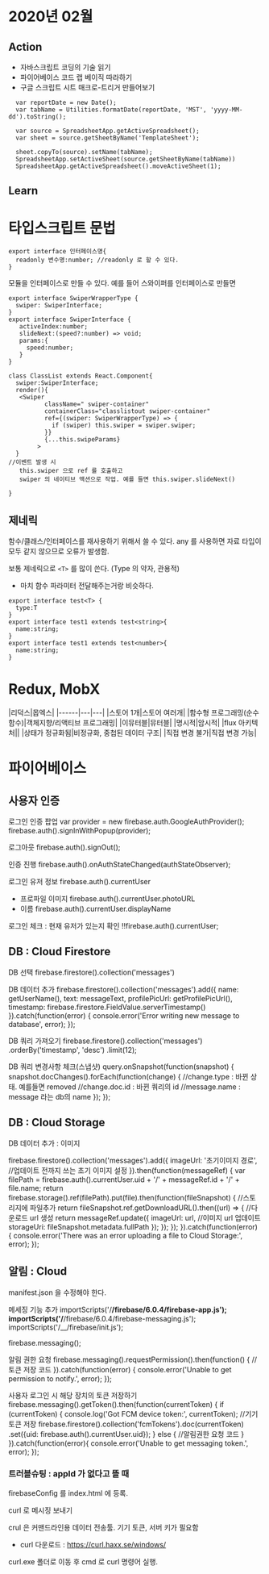 # 2020년 02월

## Action

- 자바스크립트 코딩의 기술 읽기
- 파이어베이스 코드 랩 베이직 따라하기
- 구글 스크립트 시트 매크로-트리거 만들어보기

```
  var reportDate = new Date();
  var tabName = Utilities.formatDate(reportDate, 'MST', 'yyyy-MM-dd').toString();
  
  var source = SpreadsheetApp.getActiveSpreadsheet();
  var sheet = source.getSheetByName('TemplateSheet');
  
  sheet.copyTo(source).setName(tabName);
  SpreadsheetApp.setActiveSheet(source.getSheetByName(tabName))
  SpreadsheetApp.getActiveSpreadsheet().moveActiveSheet(1);
```

## Learn

# 타입스크립트 문법

```
export interface 인터페이스명{
  readonly 변수명:number; //readonly 로 할 수 있다.
}
```

모듈을 인터페이스로 만들 수 있다.
예를 들어 스와이퍼를 인터페이스로 만들면

```
export interface SwiperWrapperType {
  swiper: SwiperInterface;
}
export interface SwiperInterface {
   activeIndex:number;
   slideNext:(speed?:number) => void;
   params:{
     speed:number;
   }
}

class ClassList extends React.Component{
  swiper:SwiperInterface;
  render(){
   <Swiper
          className=" swiper-container"
          containerClass="classlistout swiper-container"
          ref={(swiper: SwiperWrapperType) => {
            if (swiper) this.swiper = swiper.swiper;
          }}
          {...this.swipeParams}
        >
  }
//이벤트 발생 시
   this.swiper 으로 ref 를 호출하고
   swiper 의 네이티브 액션으로 작업. 예를 들면 this.swiper.slideNext()

}
```

## 제네릭
함수/클래스/인터페이스를 재사용하기 위해서 쓸 수 있다.
any 를 사용하면 자료 타입이 모두 같지 않으므로 오류가 발생함.

보통 제네릭으로 `<T>` 를 많이 쓴다. (Type 의 약자, 관용적)
* 마치 함수 파라미터 전달해주는거랑 비슷하다.

```
export interface test<T> {
  type:T
}
export interface test1 extends test<string>{
  name:string;
}
export interface test1 extends test<number>{
  name:string;
}
```


# Redux, MobX

|리덕스|몹엑스|
|------|---|---|
|스토어 1개|스토어 여러개|
|함수형 프로그래밍(순수함수)|객체지향/리액티브 프로그래밍|
|이뮤터블|뮤터블|
|명시적|암시적|
|flux 아키텍처||
|상태가 정규화됨|비정규화, 중첩된 데이터 구조|
|직접 변경 불가|직접 변경 가능|

# 파이어베이스

## 사용자 인증

로그인 인증 팝업
var provider = new firebase.auth.GoogleAuthProvider();
firebase.auth().signInWithPopup(provider);

로그아웃
firebase.auth().signOut();

인증 진행
firebase.auth().onAuthStateChanged(authStateObserver);

로그인 유저 정보
firebase.auth().currentUser

* 프로파일 이미지
firebase.auth().currentUser.photoURL
* 이름
firebase.auth().currentUser.displayName

로그인 체크 : 현재 유저가 있는지 확인
!!firebase.auth().currentUser;

## DB : Cloud Firestore

DB 선택
firebase.firestore().collection('messages')

DB 데이터 추가
firebase.firestore().collection('messages').add({
    name: getUserName(),
    text: messageText,
    profilePicUrl: getProfilePicUrl(),
    timestamp: firebase.firestore.FieldValue.serverTimestamp()
  }).catch(function(error) {
    console.error('Error writing new message to database', error);
  });

DB 쿼리 가져오기
firebase.firestore().collection('messages')
                  .orderBy('timestamp', 'desc')
                  .limit(12);

DB 쿼리 변경사항 체크(스냅샷)
query.onSnapshot(function(snapshot) {
    snapshot.docChanges().forEach(function(change) {
	//change.type : 바뀐 상태. 예를들면 removed
	//change.doc.id : 바뀐 쿼리의 id
	//message.name : message 라는 db의 name
    });
  });

## DB : Cloud Storage

DB 데이터 추가 : 이미지

firebase.firestore().collection('messages').add({
    imageUrl: '초기이미지 경로', //업데이트 전까지 쓰는 초기 이미지 설정
}).then(function(messageRef) {
    var filePath = firebase.auth().currentUser.uid + '/' + messageRef.id + '/' + file.name;
    return firebase.storage().ref(filePath).put(file).then(function(fileSnapshot) { //스토리지에 파일추가
      return fileSnapshot.ref.getDownloadURL().then((url) => { //다운로드 url 생성
        return messageRef.update({ 
          imageUrl: url, //이미지 url 업데이트
          storageUri: fileSnapshot.metadata.fullPath
        });
      });
    });
  }).catch(function(error) {
    console.error('There was an error uploading a file to Cloud Storage:', error);
  });

## 알림 : Cloud 

manifest.json 을 수정해야 한다.

메세징 기능 추가
importScripts('/__/firebase/6.0.4/firebase-app.js');
importScripts('/__/firebase/6.0.4/firebase-messaging.js');
importScripts('/__/firebase/init.js');

firebase.messaging();


알림 권한 요청
firebase.messaging().requestPermission().then(function() {
    //토큰 저장 코드
  }).catch(function(error) {
    console.error('Unable to get permission to notify.', error);
  });

사용자 로그인 시 해당 장치의 토큰 저장하기
firebase.messaging().getToken().then(function(currentToken) {
    if (currentToken) {
      console.log('Got FCM device token:', currentToken);
      //기기 토큰 저장
      firebase.firestore().collection('fcmTokens').doc(currentToken)
          .set({uid: firebase.auth().currentUser.uid});
    } else {
      //알림권한 요청 코드
    }
  }).catch(function(error){
    console.error('Unable to get messaging token.', error);
  });


### 트러블슈팅 : appId 가 없다고 뜰 때

firebaseConfig 를 index.html 에 등록.


curl 로 메시징 보내기

crul 은 커맨드라인용 데이터 전송툴.
기기 토큰, 서버 키가 필요함
* curl 다운로드 : https://curl.haxx.se/windows/

curl.exe 폴더로 이동 후 cmd 로 curl 명령어 실행.
